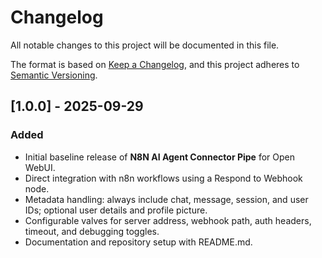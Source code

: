 # Changelog

All notable changes to this project will be documented in this file.

The format is based on [Keep a Changelog](https://keepachangelog.com/en/1.0.0/),
and this project adheres to [Semantic Versioning](https://semver.org/spec/v2.0.0.html).

## [1.0.0] - 2025-09-29
### Added
- Initial baseline release of **N8N AI Agent Connector Pipe** for Open WebUI.
- Direct integration with n8n workflows using a Respond to Webhook node.
- Metadata handling: always include chat, message, session, and user IDs; optional user details and profile picture.
- Configurable valves for server address, webhook path, auth headers, timeout, and debugging toggles.
- Documentation and repository setup with README.md.

